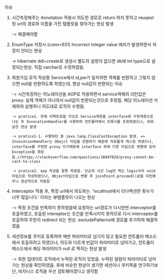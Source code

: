 이슈


1. 시간측정해주는 Annotation 적용시 의도한 경로로 return 하지 못하고 reuqest 된 url의 경로와 이름을 가진 템플릿을 찾아가는 현상 발생

   -> 해결해야함

2. EnumType 저장시 (conn=631) Incorrect integer value 에러가 발생하면서 저장이 안되는 현상

   -> hibernate ddl=create로 생성시 별도의 설정이 없으면 db에 Int type으로 설정되는현상. 직접 varchar로 수정하였음.

3. 회원가입 로직 작성중 Service에서 id,pw가 일치하면 객체를 반환하고 그렇지 않으면 null을 반환하도록 하였는데, 항상 null값이 반환되는 이슈

   -> 시간측정하는 어노테이션을 AOP로 적용하면서 service객체의 리턴값은 proxy. 실제 객체가 아니여서 null값이 반환되는것으로 추정됨. 해당 어노테이션 삭제하여 실행하니 의도대로 로직이 수행됨.

       -> pratice1. 후에 리팩토링할 각오로 Service계층을 interface와 구현계층으로 나눈 후 InvocationHandler를 사용하여 컨트롤러에서 프록시를 조회하였으나, 위와 같은 현상 발생
    
       -> pratice1-1. 수행하던 중 java.lang.ClassCastException 발생. => InvocationHandler는 Obejct 타입을 반환하기 때문에 자유롭게 캐스팅 하였으나, interface를 구현한 proxy 이기때문에 interface 외에 다른 타입으로 변환에 있어 Exception을 겪었음.//https://stackoverflow.com/questions/16047829/proxy-cannot-be-cast-to-class

       -> pratice2. aop 작성을 잘못 하였음. 단순히 시간 log만 찍는 logic이라 void 타입으로 작성하였으나, Object타입으로 변환 후 joinPoint.proceed()값을 리턴해주니 정상적으로 작동함


4. Interceptor 적용 후, 특정 url에서 의도와는. 'localhost에서 리다렉션한 횟수가 너무 많습니다.' 이라는 뷰템플릿이 나오는 현상

    -> 특정 조건을 만족하지 못하였을때 요청하는 url경로가 다시한번 interceptor를 호출하였고, 호출된 intereptor는 조건을 만족시키지 못하므로 다시 interceptor를 호출하여 무한히 redirect 되는 현상. excludePatterns에 경로를 추가하여 해결하였음

5. 세션정보를 쿠키로 등록하여 매번 파라미터로 넘기지 않고 필요한 컨트롤러 메소드에서 호출하려고 하였으나, 의도와 다르게 빈값이 파라미터로 넘어가고, 컨트롤러 메소드에서 해당 파라미터가 null 로 찍히는 현상 발생

   -> 회원 업데이트 로직에서 누락된 로직이 있었음. 누락된 컬럼이 파라미터로 넘어가는 현상을 확인하였음. 후에 비슷한 현상이 생기면 세션이나 쿠키쪽을 연구하기보단, 비지니스 로직을 우선 검토해야겠다고 생각함